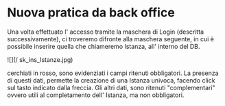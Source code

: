 # Nuova pratica da back office
Una volta effettuato l' accesso tramite la maschera di Login (descritta successivamente), ci troveremo difronte alla maschera seguente, in cui è possibile inserire quella che chiameremo Istanza, all' interno del DB.

![](/ sk_ins_Istanze.jpg)

cerchiati in rosso, sono evidenziati i campi ritenuti obbligatori.
La presenza di questi dati, permette la creazione di una Istanza univoca, facendo click sul tasto indicato dalla freccia.
Gli altri dati, sono ritenuti "complementari" ovvero utili al completamento dell' Istanza, ma non obbligatori.


